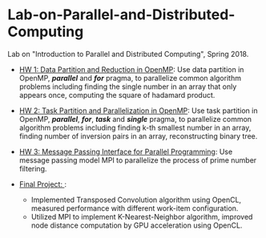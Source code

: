 # Lab-on-Parallel-and-Distributed-Computing
Lab on "Introduction to Parallel and Distributed Computing", Spring 2018.

* [HW 1: Data Partition and Reduction in OpenMP](HW1): Use data partition in OpenMP, ***parallel*** and ***for*** pragma, to parallelize common algorithm problems including finding the single number in an array that only appears once, computing the square of hadamard product.

* [HW 2: Task Partition and Parallelization in OpenMP](HW2): Use task partition in OpenMP, ***parallel***, ***for***, ***task*** and ***single*** pragma, to parallelize common algorithm problems including finding k-th smallest number in an array, finding number of inversion pairs in an array, reconstructing binary tree.

* [HW 3: Message Passing Interface for Parallel Programming](HW3): Use message passing model MPI to parallelize the process of prime number filtering.

* [Final Project: ](FinalProject): 
  - Implemented Transposed Convolution algorithm using OpenCL, measured performance with different work-item configuration.
  - Utilized MPI to implement K-Nearest-Neighbor algorithm, improved node distance computation by GPU acceleration using OpenCL.
